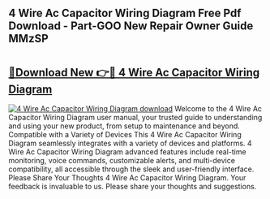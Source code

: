 ## 4 Wire Ac Capacitor Wiring Diagram Free Pdf Download - Part-GOO New Repair Owner Guide MMzSP

# <h2><a href="http://dfkxbqp.blite.top/?on=4+Wire+Ac+Capacitor+Wiring+Diagram">🔗Download New 👉🔴 4 Wire Ac Capacitor Wiring Diagram</a></h2>

[![4 Wire Ac Capacitor Wiring Diagram download](https://i.imgur.com/lujVjoI.png)](http://dfkxbqp.blite.top/?on=4+Wire+Ac+Capacitor+Wiring+Diagram)
Welcome to the 4 Wire Ac Capacitor Wiring Diagram user manual, your trusted guide to understanding and using your new product, from setup to maintenance and beyond. Compatible with a Variety of Devices This 4 Wire Ac Capacitor Wiring Diagram seamlessly integrates with a variety of devices and platforms. 4 Wire Ac Capacitor Wiring Diagram advanced features include real-time monitoring, voice commands, customizable alerts, and multi-device compatibility, all accessible through the sleek and user-friendly interface. Please Share Your Thoughts 4 Wire Ac Capacitor Wiring Diagram. Your feedback is invaluable to us. Please share your thoughts and suggestions.
